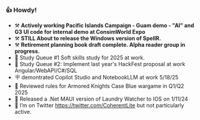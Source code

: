 ### 👍 Howdy!

- ⚒️ **Actively working Pacific Islands Campaign - Guam demo - "AI" and G3 UI code for internal demo at ConsimWorld Expo**
- ⚒️ **STILL About to release the Windows version of SpellR.**
- ⚒️ **Retirement planning book draft complete.  Alpha reader group in progress.**
- 🌱 Study Queue #1 Soft skills study for 2025 at work.
- 🌱 Study Queue #2: Implement last year's HackFest proposal at work Angular/WebAPI/C#/SQL
- 🪧 demontrated Copilot Studio and NotebookLLM at work 5/18/25
- 🧩 Reviewed rules for Armored Knights Case Blue wargame in Q1/Q2 2025
- 📱 Released a .Net MAUI version of Laundry Watcher to IOS on 1/11/24
- 🦜 I’m on Twitter https://twitter.com/CoherentLite but not particularly active.
